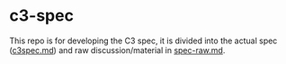 # c3-spec

This repo is for developing the C3 spec, it is divided into the actual spec ([c3spec.md](https://github.com/c3lang/c3-spec/blob/main/c3spec.md)) and raw discussion/material in [spec-raw.md](https://github.com/c3lang/c3-spec/blob/main/spec-raw.md).
